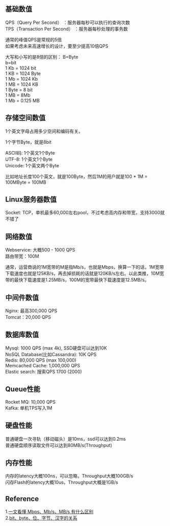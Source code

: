 
## 基础数值
QPS（Query Per Second） ：服务器每秒可以执行的查询次数  
TPS（Transaction Per Second） ：服务器每秒处理的事务数  

通常的峰值QPS是常规的5倍  
如果考虑未来高速增长的设计，要至少提高10倍QPS  

大写和小写的是8倍的区别： 
B=Byte  
b=bit  
1 Kb = 1024 bit  
1 KB = 1024 Byte  
1 Mb = 1024 Kb  
1 MB = 1024 KB  
1 Byte = 8 bit  
1 MB = 8Mb  
1 Mb = 0.125 MB  

## 存储空间数值
1个英文字母占用多少空间和编码有关。 

1个字节Byte，就是8bit

ASCII码: 1个英文1个Byte  
UTF-8: 1个英文1个Byte  
Unicode: 1个英文两个Byte  

比如地址长度100个英文，就是100Byte，然后1M的用户就是100 * 1M = 100MByte = 100MB

## Linux服务器数值
Socket: TCP，单机最多60,000左右pool，不过考虑高内存和带宽，支持3000就不错了

## 网络数值
Webservice: 大概500 - 1000 QPS  
路由带宽：100M  

通常，运营商说的1M宽带的M是指Mb/s，也就是Mbps，换算一下的话，1M宽带下载速度也就是125KB/s，再去掉损耗的话就是120KB/s左右。以此类推，10M宽带的最快下载速度是1.25MB/s，100M的宽带最快下载速度是12.5MB/s。

## 中间件数值
Nginx: 最高300,000 QPS  
Tomcat：20,000 QPS  

## 数据库数值
Mysql: 1000 QPS (max 4k), SSD硬盘可以达到10K    
NoSQL Database(比如Cassandra): 10K QPS  
Redis: 80,000 QPS (max 100,000)   
Memcached Cache: 1,000,000 QPS  
Elastic search: 搜索QPS 1700 (2000)  

## Queue性能
Rocket MQ: 10,000 QPS  
Kafka: 单机TPS写入1M  

## 硬盘性能
普通硬盘一次寻轨（移动磁头）是10ms，ssd可以达到0.2ms  
普通硬盘顺序读取文件可以达到80MB/s(Throughput)  

## 内存性能
内存的latency大概100ns，可以忽略，Throughput大概100GB/s  
闪存Flash的latency大概10us，Throughput大概是1GB/s  

## Reference
1.[一文看懂 Mbps、Mb/s、MB/s 有什么区别](https://www.ithome.com/0/437/491.htm)  
2.[bit、byte、位、字节、汉字的关系](https://blog.csdn.net/bigapple88/article/details/5601295)  
